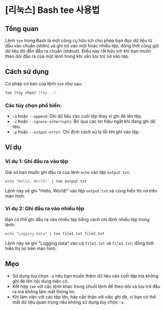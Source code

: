 # [리눅스] Bash tee 사용법

## Tổng quan
Lệnh `tee` trong Bash là một công cụ hữu ích cho phép bạn đọc dữ liệu từ đầu vào chuẩn (stdin) và ghi nó vào một hoặc nhiều tệp, đồng thời cũng gửi dữ liệu đó đến đầu ra chuẩn (stdout). Điều này rất hữu ích khi bạn muốn theo dõi đầu ra của một lệnh trong khi vẫn lưu trữ nó vào tệp.

## Cách sử dụng
Cú pháp cơ bản của lệnh `tee` như sau:

```bash
tee [tùy chọn] [tệp...]
```

### Các tùy chọn phổ biến:
- `-a` hoặc `--append`: Ghi dữ liệu vào cuối tệp thay vì ghi đè lên tệp.
- `-i` hoặc `--ignore-interrupts`: Bỏ qua các tín hiệu ngắt khi đang ghi dữ liệu.
- `-p` hoặc `--output-error`: Chỉ định cách xử lý lỗi khi ghi vào tệp.

## Ví dụ
### Ví dụ 1: Ghi đầu ra vào tệp
Giả sử bạn muốn ghi đầu ra của lệnh `echo` vào tệp `output.txt`:

```bash
echo "Hello, World!" | tee output.txt
```

Lệnh này sẽ ghi "Hello, World!" vào tệp `output.txt` và cũng hiển thị nó trên màn hình.

### Ví dụ 2: Ghi đầu ra vào nhiều tệp
Bạn có thể ghi đầu ra vào nhiều tệp bằng cách chỉ định nhiều tệp trong lệnh:

```bash
echo "Logging data" | tee file1.txt file2.txt
```

Lệnh này sẽ ghi "Logging data" vào cả `file1.txt` và `file2.txt`, đồng thời hiển thị nó trên màn hình.

## Mẹo
- Sử dụng tùy chọn `-a` nếu bạn muốn thêm dữ liệu vào cuối tệp mà không ghi đè lên nội dung hiện có.
- Kết hợp `tee` với các lệnh khác trong chuỗi lệnh để theo dõi và lưu trữ đầu ra mà không làm mất thông tin.
- Khi làm việc với các tệp lớn, hãy cẩn thận với việc ghi đè, vì bạn có thể mất dữ liệu quan trọng nếu không sử dụng tùy chọn `-a`.